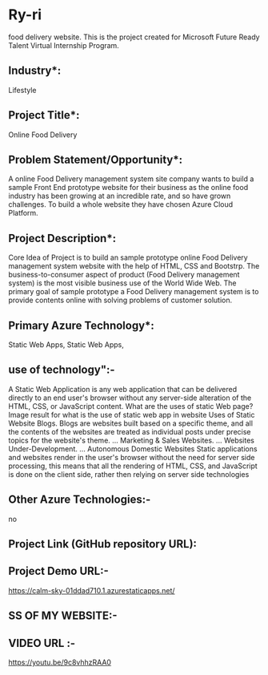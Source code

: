 # Ry-ri
food delivery website.
This is the project created for Microsoft Future Ready Talent Virtual Internship Program.

## Industry*:
Lifestyle

## Project Title*:
Online Food Delivery

## Problem Statement/Opportunity*:
A online Food Delivery management system site company wants to build a sample Front End prototype website for their business as the online food industry has been growing at an incredible rate, and so have grown challenges. To build a whole website they have chosen Azure Cloud Platform.

## Project Description*:
Core Idea of Project is to build an sample prototype online Food Delivery management system website with the help of HTML, CSS and Bootstrp. The business-to-consumer aspect of product (Food Delivery management system) is the most visible business use of the World Wide Web. The primary goal of sample prototype a Food Delivery management system is to provide contents online with solving problems of customer solution.

## Primary Azure Technology*:
Static Web Apps, Static Web Apps,

## use of technology":-
A Static Web Application is any web application that can be delivered directly to an end user's browser without any server-side alteration of the HTML, CSS, or JavaScript content. What are the uses of static Web page? Image result for what is the use of static web app in website Uses of Static Website Blogs. Blogs are websites built based on a specific theme, and all the contents of the websites are treated as individual posts under precise topics for the website's theme. ... Marketing & Sales Websites. ... Websites Under-Development. ... Autonomous Domestic Websites Static applications and websites render in the user's browser without the need for server side processing, this means that all the rendering of HTML, CSS, and JavaScript is done on the client side, rather then relying on server side technologies

## Other Azure Technologies:-
no

## Project Link (GitHub repository URL):

## Project Demo URL:-
https://calm-sky-01ddad710.1.azurestaticapps.net/

## SS OF MY WEBSITE:-

## VIDEO URL :-
https://youtu.be/9c8vhhzRAA0

